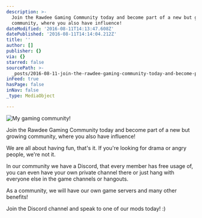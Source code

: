 ```yaml
---
description: >-
  Join the Rawdee Gaming Community today and become part of a new but growing
  community, where you also have influence!
dateModified: '2016-08-11T14:13:47.608Z'
datePublished: '2016-08-11T14:14:04.212Z'
title: ''
author: []
publisher: {}
via: {}
starred: false
sourcePath: >-
  _posts/2016-08-11-join-the-rawdee-gaming-community-today-and-become-part-of-a.md
inFeed: true
hasPage: false
inNav: false
_type: MediaObject

---
```

![My gaming community!](https://the-grid-user-content.s3-us-west-2.amazonaws.com/dd4770dd-3360-418f-b772-2889e047922d.jpg)

Join the Rawdee Gaming Community today and become part of a new but growing community, where you also have influence!

We are all about having fun, that's it. If you're looking for drama or angry people, we're not it.

In our community we have a Discord, that every member has free usage of, you can even have your own private channel there or just hang with everyone else in the game channels or hangouts.

As a community, we will have our own game servers and many other benefits!

Join the Discord channel and speak to one of our mods today! :)